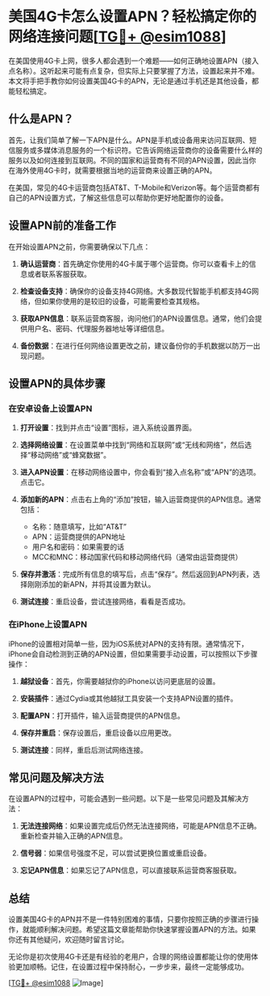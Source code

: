 # 美国4G卡怎么设置APN？轻松搞定你的网络连接问题[[TG💪+ @esim1088](https://t.me/s/esim1088)]

在美国使用4G卡上网，很多人都会遇到一个难题——如何正确地设置APN（接入点名称）。这听起来可能有点复杂，但实际上只要掌握了方法，设置起来并不难。本文将手把手教你如何设置美国4G卡的APN，无论是通过手机还是其他设备，都能轻松搞定。

## 什么是APN？

首先，让我们简单了解一下APN是什么。APN是手机或设备用来访问互联网、短信服务或多媒体消息服务的一个标识符。它告诉网络运营商你的设备需要什么样的服务以及如何连接到互联网。不同的国家和运营商有不同的APN设置，因此当你在海外使用4G卡时，就需要根据当地的运营商来设置正确的APN。

在美国，常见的4G卡运营商包括AT&T、T-Mobile和Verizon等。每个运营商都有自己的APN设置方式，了解这些信息可以帮助你更好地配置你的设备。

## 设置APN前的准备工作

在开始设置APN之前，你需要确保以下几点：

1. **确认运营商**：首先确定你使用的4G卡属于哪个运营商。你可以查看卡上的信息或者联系客服获取。
   
2. **检查设备支持**：确保你的设备支持4G网络。大多数现代智能手机都支持4G网络，但如果你使用的是较旧的设备，可能需要检查其规格。

3. **获取APN信息**：联系运营商客服，询问他们的APN设置信息。通常，他们会提供用户名、密码、代理服务器地址等详细信息。

4. **备份数据**：在进行任何网络设置更改之前，建议备份你的手机数据以防万一出现问题。

## 设置APN的具体步骤

### 在安卓设备上设置APN

1. **打开设置**：找到并点击“设置”图标，进入系统设置界面。

2. **选择网络设置**：在设置菜单中找到“网络和互联网”或“无线和网络”，然后选择“移动网络”或“蜂窝数据”。

3. **进入APN设置**：在移动网络设置中，你会看到“接入点名称”或“APN”的选项。点击它。

4. **添加新的APN**：点击右上角的“添加”按钮，输入运营商提供的APN信息。通常包括：
   - 名称：随意填写，比如“AT&T”
   - APN：运营商提供的APN地址
   - 用户名和密码：如果需要的话
   - MCC和MNC：移动国家代码和移动网络代码（通常由运营商提供）

5. **保存并激活**：完成所有信息的填写后，点击“保存”。然后返回到APN列表，选择刚刚添加的新APN，并将其设置为默认。

6. **测试连接**：重启设备，尝试连接网络，看看是否成功。

### 在iPhone上设置APN

iPhone的设置相对简单一些，因为iOS系统对APN的支持有限。通常情况下，iPhone会自动检测到正确的APN设置，但如果需要手动设置，可以按照以下步骤操作：

1. **越狱设备**：首先，你需要越狱你的iPhone以访问更底层的设置。

2. **安装插件**：通过Cydia或其他越狱工具安装一个支持APN设置的插件。

3. **配置APN**：打开插件，输入运营商提供的APN信息。

4. **保存并重启**：保存设置后，重启设备以应用更改。

5. **测试连接**：同样，重启后测试网络连接。

## 常见问题及解决方法

在设置APN的过程中，可能会遇到一些问题。以下是一些常见问题及其解决方法：

1. **无法连接网络**：如果设置完成后仍然无法连接网络，可能是APN信息不正确。重新检查并输入正确的APN信息。

2. **信号弱**：如果信号强度不足，可以尝试更换位置或重启设备。

3. **忘记APN信息**：如果忘记了APN信息，可以直接联系运营商客服获取。

## 总结

设置美国4G卡的APN并不是一件特别困难的事情，只要你按照正确的步骤进行操作，就能顺利解决问题。希望这篇文章能帮助你快速掌握设置APN的方法。如果你还有其他疑问，欢迎随时留言讨论。

无论你是初次使用4G卡还是有经验的老用户，合理的网络设置都能让你的使用体验更加顺畅。记住，在设置过程中保持耐心，一步步来，最终一定能够成功。

[[TG💪+ @esim1088](https://t.me/s/esim1088) ![Image](https://i.postimg.cc/4NQfJmqS/Snipaste-2025-05-13-00-14-12.png)]